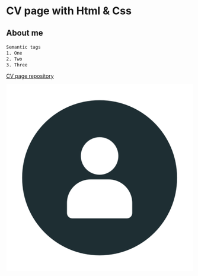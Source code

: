 # CV page with Html & Css

## About me

```
Semantic tags
1. One
2. Two
3. Three
```

[CV page repository](https://allexmor.github.io/cv_page_frnt/)

![image](assets/avatar.png)
